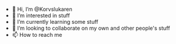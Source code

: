 - 👋 Hi, I’m @Korvslukaren
- 👀 I’m interested in stuff
- 🌱 I’m currently learning some stuff
- 💞️ I’m looking to collaborate on my own and other people's stuff
- 📫 How to reach me 

<!---
Korvslukaren/Korvslukaren is a ✨ special ✨ repository because its `README.md` (this file) appears on your GitHub profile.
You can click the Preview link to take a look at your changes.
--->

